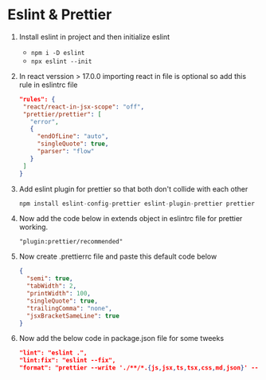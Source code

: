 # Eslint & Prettier

1. Install eslint in project and then initialize eslint

   - `npm i -D eslint `
   - `npx eslint --init`

2. In react verssion > 17.0.0 importing react in file is optional so add this rule in eslintrc file

   ```json
   "rules": {
    "react/react-in-jsx-scope": "off",
    "prettier/prettier": [
      "error",
      {
        "endOfLine": "auto",
        "singleQuote": true,
        "parser": "flow"
      }
    ]
   }
   ```

3. Add eslint plugin for prettier so that both don't collide with each other

   ```js
   npm install eslint-config-prettier eslint-plugin-prettier prettier --save-dev
   ```

4. Now add the code below in extends object in eslintrc file for prettier working.

   ```
   "plugin:prettier/recommended"
   ```

5. Now create .prettierrc file and paste this default code below

   ```json
   {
     "semi": true,
     "tabWidth": 2,
     "printWidth": 100,
     "singleQuote": true,
     "trailingComma": "none",
     "jsxBracketSameLine": true
   }
   ```

6. Now add the below code in package.json file for some tweeks

   ```json
   "lint": "eslint .",
   "lint:fix": "eslint --fix",
   "format": "prettier --write './**/*.{js,jsx,ts,tsx,css,md,json}' --config ./.prettierrc"
   ```
